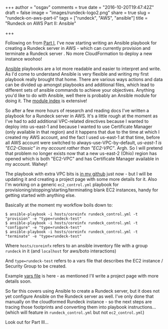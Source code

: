 +++
author = "osgav"
comments = true
date = "2016-10-20T19:47:42Z"
draft = false
image = "images/rundeck-logo2.png"
share = true
slug = "rundeck-on-aws-part-ii"
tags = ["rundeck", "AWS", "ansible"]
title = "Rundeck on AWS Part II: Ansible"

+++

Following on from [Part I](/post/rundeck-on-aws-part-i.html), I've now starting writing an Ansible playbook for creating a Rundeck server in AWS - which can currently provision and terminate a Rundeck server . No more CloudFormation to deploy a new instance woohoo!

[Ansible](http://docs.ansible.com/) playbooks are a lot more readable and easier to interpret and write. As I'd come to understand Ansible is very flexible and writing my first playbook really brought that home. There are various ways actions and data can be divided up amongst playbooks and additional files, which lead to different sets of ansible commands to achieve your objectives. Anything you'd like to do with Ansible, well there is probably an Ansible module for doing it. The [module index](http://docs.ansible.com/ansible/modules_by_category.html) is extensive!

So after a few more hours of research and reading docs I've written a playbook for a Rundeck server in AWS. It's a little rough at the moment as I've had to add additional VPC-related directives because I wanted to deploy into us-east-1 and because I wanted to use Certificate Manager (only available in that region) and it happens that due to the time at which I created my AWS account, and the fact I used us-east-1 at that time, before all AWS account were switched to always-use-VPC-by-default, _us-east-1 is "EC2-Classic" in my account rather than "EC2-VPC"_. Argh. So I will pretend that problem no longer exists now that a new us-east-2 (Ohio) region has opened which is both "EC2-VPC" and has Certificate Manager available in my account. Wahey!

The playbook with extra VPC bits is [in my github](https://github.com/osgav/rundeck/blob/master/rundeck_control.yml) just now - but I will be updating it and creating a project page with some more details for it. Also I'm working on a generic `ec2_control.yml` playbook for provisioning/stopping/starting/terminating blank EC2 instances, handy for getting started with anything else. 

Basically at the moment my workflow boils down to:

```
$ ansible-playbook -i hosts/coreinfx rundeck_control.yml -t "provision" -e "type=rundeck-test"
$ ansible-playbook -i hosts/coreinfx rundeck_control.yml -t "configure" -e "type=rundeck-test"
$ ansible-playbook -i hosts/coreinfx rundeck_control.yml -t "terminate" -e "type=rundeck-test"
```

Where `hosts/coreinfx` refers to an ansible inventory file with a group `rundeck` in it (and `localhost` for aws/boto interactions)

And `type=rundeck-test` refers to a vars file that describes the EC2 instance / Security Group to be created.

Example [vars file](https://github.com/osgav/rundeck/blob/master/rundeck-test.yml) is here - as mentioned I'll write a project page with more details soon.


So far this covers using Ansible to create a Rundeck server, but it does not yet configure Ansible on the Rundeck server as well. I've only done that manually on the cloudformed Rundeck instance - so the next steps are tracing those footprints and converting them into playbook instructions... (which will feature in `rundeck_control.yml` but not `ec2_control.yml`)

Look out for Part III...
